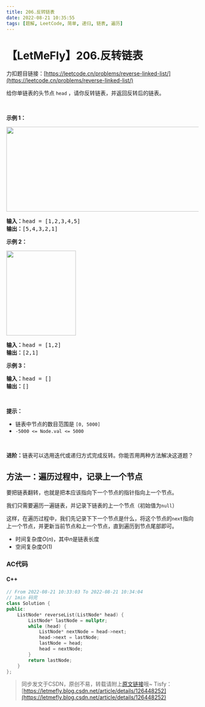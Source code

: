 ```yaml
---
title: 206.反转链表
date: 2022-08-21 10:35:55
tags: [题解, LeetCode, 简单, 递归, 链表, 遍历]
---
```


# 【LetMeFly】206.反转链表

力扣题目链接：[https://leetcode.cn/problems/reverse-linked-list/](https://leetcode.cn/problems/reverse-linked-list/)

给你单链表的头节点 <code>head</code> ，请你反转链表，并返回反转后的链表。
<div class="original__bRMd">
<div>
<p> </p>

<p><strong>示例 1：</strong></p>
<img alt="" src="https://assets.leetcode.com/uploads/2021/02/19/rev1ex1.jpg" style="width: 542px; height: 222px;" />
<pre>
<strong>输入：</strong>head = [1,2,3,4,5]
<strong>输出：</strong>[5,4,3,2,1]
</pre>

<p><strong>示例 2：</strong></p>
<img alt="" src="https://assets.leetcode.com/uploads/2021/02/19/rev1ex2.jpg" style="width: 182px; height: 222px;" />
<pre>
<strong>输入：</strong>head = [1,2]
<strong>输出：</strong>[2,1]
</pre>

<p><strong>示例 3：</strong></p>

<pre>
<strong>输入：</strong>head = []
<strong>输出：</strong>[]
</pre>

<p> </p>

<p><strong>提示：</strong></p>

<ul>
	<li>链表中节点的数目范围是 <code>[0, 5000]</code></li>
	<li><code>-5000 <= Node.val <= 5000</code></li>
</ul>

<p> </p>

<p><strong>进阶：</strong>链表可以选用迭代或递归方式完成反转。你能否用两种方法解决这道题？</p>
</div>
</div>


    
## 方法一：遍历过程中，记录上一个节点

要把链表翻转，也就是把本应该指向下一个节点的指针指向上一个节点。

我们只需要遍历一遍链表，并记录下链表的上一个节点（初始值为```null```）

这样，在遍历过程中，我们先记录下下一个节点是什么，将这个节点的```next```指向上一个节点，并更新当前节点和上一个节点，直到遍历到节点尾部即可。

+ 时间复杂度$O(n)$，其中$n$是链表长度
+ 空间复杂度$O(1)$

### AC代码

#### C++

```cpp
// From 2022-08-21 10:33:03 To 2022-08-21 10:34:04
// 1min 码完
class Solution {
public:
    ListNode* reverseList(ListNode* head) {
        ListNode* lastNode = nullptr;
        while (head) {
            ListNode* nextNode = head->next;
            head->next = lastNode;
            lastNode = head;
            head = nextNode;
        }
        return lastNode;
    }
};
```

> 同步发文于CSDN，原创不易，转载请附上[原文链接](https://blog.tisfy.eu.org/2022/08/21/LeetCode%200206.%E5%8F%8D%E8%BD%AC%E9%93%BE%E8%A1%A8/)哦~
> Tisfy：[https://letmefly.blog.csdn.net/article/details/126448252](https://letmefly.blog.csdn.net/article/details/126448252)

